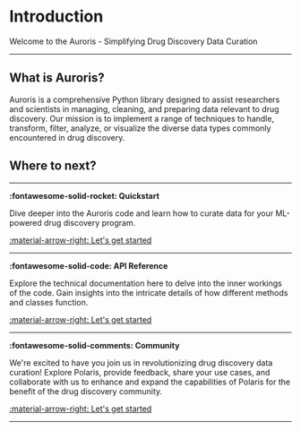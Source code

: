 # Introduction

Welcome to the Auroris - Simplifying Drug Discovery Data Curation

--- 

## What is Auroris?

Auroris is a comprehensive Python library designed to assist researchers and scientists in managing, cleaning, and preparing data relevant to drug discovery. Our mission is to implement a range of techniques to handle, transform, filter, analyze, or visualize the diverse data types commonly encountered in drug discovery.


## Where to next?
---

**:fontawesome-solid-rocket:  Quickstart**

Dive deeper into the Auroris code and learn how to curate data for your ML-powered drug discovery program. 

[:material-arrow-right: Let's get started](./tutorials/getting_started.ipynb)

---

**:fontawesome-solid-code:  API Reference**

Explore the technical documentation here to delve into the inner workings of the code. Gain insights into the intricate details of how different methods and classes function.

[:material-arrow-right: Let's get started](./api/curator.md)

---

**:fontawesome-solid-comments:  Community**

We're excited to have you join us in revolutionizing drug discovery data curation! Explore Polaris, provide feedback, share your use cases, and collaborate with us to enhance and expand the capabilities of Polaris for the benefit of the drug discovery community.

[:material-arrow-right: Let's get started](https://discord.gg/vBFd8p6H7u)

---